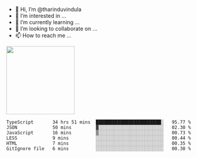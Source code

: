 - 👋 Hi, I’m @tharinduvindula
- 👀 I’m interested in ...
- 🌱 I’m currently learning ...
- 💞️ I’m looking to collaborate on ...
- 📫 How to reach me ...

<!---
tharinduvindula/tharinduvindula is a ✨ special ✨ repository because its `README.md` (this file) appears on your GitHub profile.
You can click the Preview link to take a look at your changes.
--->

<img height="180em" src="https://github-readme-stats.vercel.app/api?username=tharinduvindula&show_icons=true&hide_border=false&&count_private=true&include_all_commits=true" />


<!--START_SECTION:waka-->

```text
TypeScript       34 hrs 51 mins  ████████████████████████░   95.77 %
JSON             50 mins         ▓░░░░░░░░░░░░░░░░░░░░░░░░   02.30 %
JavaScript       16 mins         ▒░░░░░░░░░░░░░░░░░░░░░░░░   00.73 %
LESS             9 mins          ░░░░░░░░░░░░░░░░░░░░░░░░░   00.44 %
HTML             7 mins          ░░░░░░░░░░░░░░░░░░░░░░░░░   00.35 %
GitIgnore file   6 mins          ░░░░░░░░░░░░░░░░░░░░░░░░░   00.30 %
```

<!--END_SECTION:waka-->
